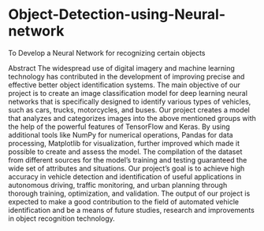# Object-Detection-using-Neural-network

To Develop a Neural Network for recognizing certain objects

Abstract
The widespread use of digital imagery and machine learning technology has contributed
in the development of improving precise and effective better object identification systems. The
main objective of our project is to create an image classification model for deep learning neural
networks that is specifically designed to identify various types of vehicles, such as cars, trucks,
motorcycles, and buses. Our project creates a model that analyzes and categorizes images into
the above mentioned groups with the help of the powerful features of TensorFlow and Keras. By
using additional tools like NumPy for numerical operations, Pandas for data processing,
Matplotlib for visualization, further improved which made it possible to create and assess the
model. The compilation of the dataset from different sources for the model’s training and testing
guaranteed the wide set of attributes and situations.
Our project’s goal is to achieve high accuracy in vehicle detection and identification of
useful applications in autonomous driving, traffic monitoring, and urban planning through
thorough training, optimization, and validation. The output of our project is expected to make a
good contribution to the field of automated vehicle identification and be a means of future
studies, research and improvements in object recognition technology.
